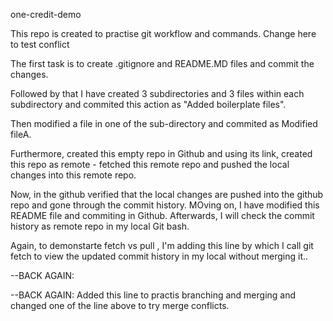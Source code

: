 one-credit-demo

This repo is created to practise git workflow and commands. Change here to test conflict

The first task is to create .gitignore and README.MD files and commit the changes.

Followed by that I have created 3 subdirectories and 3 files within each subdirectory and commited this action as "Added boilerplate files".

Then modified a file in one of the sub-directory and commited as Modified fileA.

Furthermore, created this empty repo in Github and using its link, created this repo as remote - fetched this remote repo and pushed the local changes into this remote repo.

Now, in the github verified that the local changes are pushed into the github repo and gone through the commit history. MOving on, I have modified this README file and commiting in Github. Afterwards, I will check the commit history as remote repo in my local Git bash.

Again, to demonstarte fetch vs pull , I'm adding this line by which I call git fetch to view the updated commit history in my local without merging it..


--BACK AGAIN: 


--BACK AGAIN: Added this line to practis branching and merging and changed one of the line above to try merge conflicts.
